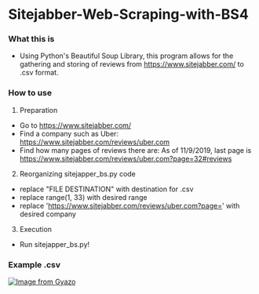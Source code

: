 # Sitejabber-Web-Scraping-with-BS4

### What this is
- Using Python's Beautiful Soup Library, this program allows for the gathering and storing of reviews from https://www.sitejabber.com/ to  .csv format. 

### How to use
1. Preparation
- Go to https://www.sitejabber.com/
- Find a company such as Uber: https://www.sitejabber.com/reviews/uber.com
- Find how many pages of reviews there are: As of 11/9/2019, last page is https://www.sitejabber.com/reviews/uber.com?page=32#reviews
2. Reorganizing sitejapper_bs.py code
- replace "FILE DESTINATION" with destination for .csv
- replace range(1, 33) with desired range
- replace 'https://www.sitejabber.com/reviews/uber.com?page=' with desired company
3. Execution
- Run sitejapper_bs.py!

### Example .csv
[![Image from Gyazo](https://i.gyazo.com/1325830faed24ce9f3eae04bd6b3c260.png)](https://gyazo.com/1325830faed24ce9f3eae04bd6b3c260)
